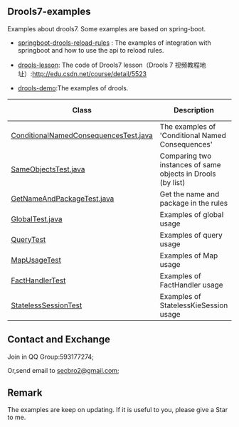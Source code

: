 ## Drools7-examples
Examples about drools7. Some examples are based on spring-boot.

- [springboot-drools-reload-rules](https://github.com/secbr/drools/tree/master/springboot-drools-reload-rules) : The examples of integration with springboot and how to use the api to reload rules. 

- [drools-lesson](https://github.com/secbr/drools/tree/master/drools-lesson): 
The code of Drools7 lesson（Drools 7 视频教程地址）:http://edu.csdn.net/course/detail/5523
- [drools-demo](https://github.com/secbr/drools/tree/master/drools-demo):The examples of drools.

|Class|Description|Create Date|
|--|--|--|
|[ConditionalNamedConsequencesTest.java](https://github.com/secbr/drools/blob/master/drools-demo/src/main/java/com/secbro/drools/test/ConditionalNamedConsequencesTest.java)|The examples of 'Conditional Named Consequences'|2017-08-04|
|[SameObjectsTest.java](https://github.com/secbr/drools/blob/master/drools-demo/src/main/java/com/secbro/drools/test/SameObjectsTest.java)|Comparing two instances of same objects in Drools (by list)|2017-08-07|
|[GetNameAndPackageTest.java](https://github.com/secbr/drools/blob/master/drools-demo/src/main/java/com/secbro/drools/test/GetNameAndPackageTest.java)|Get the name and package in the rules|2017-08-11|
|[GlobalTest.java](https://github.com/secbr/drools/blob/master/drools-demo/src/main/java/com/secbro/drools/test/GlobalTest.java)|Examples of global usage|2017-08-11|
|[QueryTest](https://github.com/secbr/drools/blob/master/drools-demo/src/main/java/com/secbro/drools/test/QueryTest.java)|Examples of query usage|2017-08-20|
|[MapUsageTest](https://github.com/secbr/drools/blob/master/drools-demo/src/main/java/com/secbro/drools/test/MapUsageTest.java)|Examples of Map usage|2017-09-04|
|[FactHandlerTest](https://github.com/secbr/drools/blob/master/drools-lesson/src/main/java/com/secbro/drools/chapter4/FactHandlerTest.java)|Examples of FactHandler usage|2017-09-17|
|[StatelessSessionTest](https://github.com/secbr/drools/blob/master/drools-lesson/src/main/java/com/secbro/drools/chapter5/StatelessSessionTest.java)|Examples of StatelessKieSession usage|2017-09-24|


## Contact and Exchange

Join in QQ Group:593177274;

Or,send email to secbro2@gmail.com;

## Remark
The examples are keep on updating.
If it is useful to you, please give a Star to me. 
